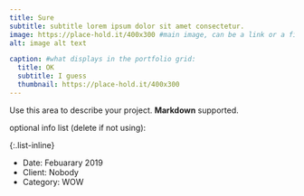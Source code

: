 ```yaml
---
title: Sure
subtitle: subtitle lorem ipsum dolor sit amet consectetur.
image: https://place-hold.it/400x300 #main image, can be a link or a file in assets/img/portfolio
alt: image alt text

caption: #what displays in the portfolio grid:
  title: OK
  subtitle: I guess
  thumbnail: https://place-hold.it/400x300
---
```

Use this area to describe your project. **Markdown** supported.

optional info list (delete if not using):

{:.list-inline} 
- Date: Febuarary 2019
- Client: Nobody
- Category: WOW

